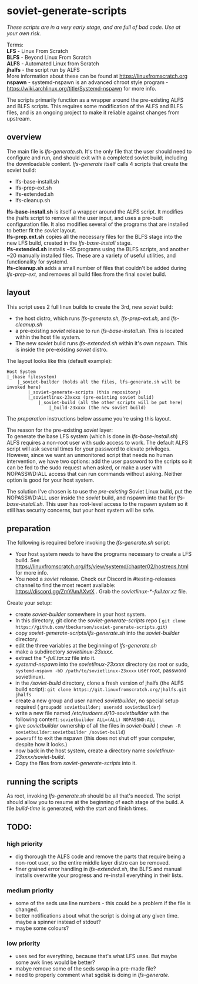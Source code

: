 # soviet-generate-scripts

*These scripts are in a very early stage, and are full of bad code. Use at your own risk.*

Terms:  
    **LFS** - Linux From Scratch  
    **BLFS** - Beyond Linux From Scratch  
    **ALFS** - Automated Linux from Scratch  
    **jhalfs** - the script run by ALFS  
    More information about these can be found at https://linuxfromscratch.org  
    **nspawn** - systemd-nspawn is an advanced chroot style program - https://wiki.archlinux.org/title/Systemd-nspawn for more info.
    
The scripts primarily function as a wrapper around the pre-existing ALFS and BLFS scripts. This requires some modification of the ALFS and BLFS files, and is an ongoing project to make it reliable against changes from upstream.

## overview
The main file is *lfs-generate.sh.* It's the only file that the user should need to configure and run, and should exit with a completed soviet build, including the downloadable content. *lfs-generate* itself calls 4 scripts that create the soviet build:
- lfs-base-install.sh
- lfs-prep-ext.sh
- lfs-extended.sh
- lfs-cleanup.sh

**lfs-base-install.sh** is itself a wrapper around the ALFS script. It modifies the jhalfs script to remove all the user input, and uses a pre-built configuration file. It also modifies several of the programs that are installed to better fit the *soviet* layout.  
**lfs-prep.ext.sh** copies all the necessary files for the BLFS stage into the new LFS build, created in the *lfs-base-install* stage.  
**lfs-extended.sh** installs ~55 programs using the BLFS scripts, and another ~20 manually installed files. These are a variety of useful utilities, and functionality for systemd.  
**lfs-cleanup.sh** adds a small number of files that couldn't be added during *lfs-prep-ext,* and removes all build files from the final soviet build.

## layout
This script uses 2 full linux builds to create the 3rd, new *soviet* build:
- the host distro, which runs *lfs-generate.sh, lfs-prep-ext.sh,* and *lfs-cleanup.sh*
- a pre-existing *soviet* release to run *lfs-base-install.sh*. This is located within the host file system.
- The new *soviet* build runs *lfs-extended.sh* within it's own nspawn. This is inside the pre-existing *soviet* distro.

The layout looks like this (default example):
```
Host System
|_(base filesystem)
    |_soviet-builder (holds all the files, lfs-generate.sh will be invoked here)
        |_soviet-generate-scripts (this repository)
        |_sovietlinux-23xxxx (pre-existing soviet bulid)
            |_soviet-build (all the other scripts will be put here)
                |_build-23xxxx (the new soviet build)
```
The *preparation* instructions below assume you're using this layout.

The reason for the pre-existing *soviet* layer:  
To generate the base LFS system (which is done in _lfs-base-install.sh_) ALFS requires a non-root user with sudo access to work. The default ALFS script will ask several times for your password to elevate privileges.  
However, since we want an unmonitored script that needs no human intervention, we have two options: add the user password to the scripts so it can be fed to the sudo request when asked, or make a user with NOPASSWD:ALL access that can run commands without asking. Neither option is good for your host system.

The solution I've chosen is to use the *pre-existing* Soviet Linux build, put the NOPASSWD:ALL user inside the _soviet_ build, and nspawn into that for _lfs-base-install.sh._ This user has root-level access to the nspawn system so it still has security concerns, but your host system will be safe.


## preparation
The following is required before invoking the _lfs-generate.sh_ script:
- Your host system needs to have the programs necessary to create a LFS build. See https://linuxfromscratch.org/lfs/view/systemd/chapter02/hostreqs.html for more info.
- You need a _soviet_ release. Check our Discord in \#testing-releases channel to find the most recent available: https://discord.gg/ZmYAmAXvtX . Grab the *sovietlinux-\*-full.tar.xz* file.

Create your setup:
- create *soviet-builder* somewhere in your host system.
 - In this directory, git clone the *soviet-generate-scripts* repo ( `git clone https://github.com/tbeckerson/soviet-generate-scripts.git`)
- copy *soviet-generate-scripts/lfs-generate.sh* into the *soviet-builder* directory.
 - edit the three variables at the beginning of *lfs-generate.sh*
 - make a subdirectory *sovietlinux-23xxxx*.
  - extract the *\*-full.tar.xz* file into it.
- *systemd-nspawn* into the *sovietlinux-23xxxx* directory (as root or sudo, `systemd-nspawn -bD /path/to/sovietlinux-23xxxx` user root, password sovietlinux).
 - in the */soviet-build* directory, clone a fresh version of jhalfs (the ALFS build script): `git clone https://git.linuxfromscratch.org/jhalfs.git jhalfs`
 - create a new group and user named *sovietbuilder*, no special setup required ( `groupadd sovietbuilder; useradd sovietbuilder`)
 - write a new file named */etc/sudoers.d/10-sovietbuilder* with the following content: `sovietbuilder ALL=(ALL) NOPASSWD:ALL`
 - give *sovietbuilder* ownership of all the files in *soviet-build* ( `chown -R sovietbuilder:sovietbuilder /soviet-build`)
 - `poweroff` to exit the nspawn (this does not shut off your computer, despite how it looks.)
- now back in the host system, create a directory name *sovietlinux-23xxxx/soviet-build*.
 - Copy the files from *soviet-generate-scripts* into it.

## running the scripts
As root, invoking *lfs-generate.sh* should be all that's needed. The script should allow you to resume at the beginning of each stage of the build. A file *build-time* is generated, with the start and finish times.

## TODO:
### high priority
- dig thorough the ALFS code and remove the parts that require being a non-root user, so the entire middle layer distro can be removed.
- finer grained error handling in *lfs-extended.sh*, the BLFS and manual installs overwrite your progress and re-install everything in their lists.
### medium priority
- some of the seds use line numbers - this could be a problem if the file is changed.
- better notifications about what the script is doing at any given time. maybe a spinner instead of stdout?
- maybe some colours?
### low priority
- uses sed for everything, because that's what LFS uses. But maybe some awk lines would be better?
- mabye remove some of the seds swap in a pre-made file?
- need to properly comment what sgdisk is doing in *lfs-generate*.
